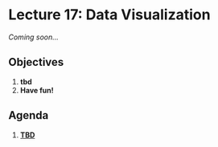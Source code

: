 <!---
{"next":"Lectures_class2/Lecture18.md","title":"Data Visualization - 7/23"}
-->

# Lecture 17: Data Visualization

*Coming soon...*

## Objectives

1. **tbd**
2. **Have fun!**

## Agenda

1. **[TBD]()**